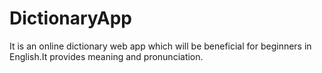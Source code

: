 # DictionaryApp
It is an online dictionary web app which will be beneficial for beginners in English.It provides meaning and pronunciation.

